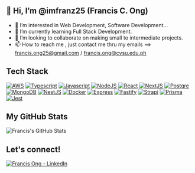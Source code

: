 ## 👋 Hi, I’m @imfranz25 (Francis C. Ong)
- 👀 I’m interested in Web Development, Software Development...
- 🌱 I’m currently learning Full Stack Development.
- 💞️ I’m looking to collaborate on making small to intermediate projects.
- 📫 How to reach me , just contact me thru my emails ==> francis.ong25@gmail.com / francis.ong@cvsu.edu.ph

<!---
imfranz25/imfranz25 is a ✨ special ✨ repository because its `README.md` (this file) appears on your GitHub profile.
You can click the Preview link to take a look at your changes.
--->

## Tech Stack 

[![AWS](https://img.shields.io/badge/Amazon_AWS-FF9900?style=for-the-badge&logo=amazonaws&logoColor=white)](https://aws.amazon.com/)
[![Typescript](https://img.shields.io/badge/TypeScript-007ACC?style=for-the-badge&logo=typescript&logoColor=white)](https://www.typescriptlang.org/)
[![Javascript](https://img.shields.io/badge/JavaScript-323330?style=for-the-badge&logo=javascript&logoColor=F7DF1E)](https://www.javascript.com/)
[![NodeJS](https://img.shields.io/badge/Node.js-339933?style=for-the-badge&logo=nodedotjs&logoColor=white)](https://nodejs.org/en/about)
[![React](https://img.shields.io/badge/React-20232A?style=for-the-badge&logo=react&logoColor=61DAFB)](https://react.dev/)
[![NextJS](https://img.shields.io/badge/next.js-000000?style=for-the-badge&logo=nextdotjs&logoColor=white)](https://nextjs.org/)
[![Postgre](https://img.shields.io/badge/PostgreSQL-316192?style=for-the-badge&logo=postgresql&logoColor=white)](https://www.postgresql.org/)
[![MongoDB](https://img.shields.io/badge/MongoDB-4EA94B?style=for-the-badge&logo=mongodb&logoColor=white)](https://www.mongodb.com/)
[![NestJS](https://img.shields.io/badge/nestjs-E0234E?style=for-the-badge&logo=nestjs&logoColor=white)](https://nestjs.com/)
[![Docker](https://img.shields.io/badge/Docker-2CA5E0?style=for-the-badge&logo=docker&logoColor=white)](https://www.docker.com/)
[![Express](https://img.shields.io/badge/Express.js-000000?style=for-the-badge&logo=express&logoColor=white)](https://expressjs.com/)
[![Fastify](https://img.shields.io/badge/fastify-202020?style=for-the-badge&logo=fastify&logoColor=white)](https://fastify.dev/)
[![Strapi](https://img.shields.io/badge/strapi-2F2E8B?style=for-the-badge&logo=strapi&logoColor=white)](https://strapi.io/)
[![Prisma](https://img.shields.io/badge/Prisma-3982CE?style=for-the-badge&logo=Prisma&logoColor=white)](https://www.prisma.io/)
[![Jest](https://img.shields.io/badge/Jest-323330?style=for-the-badge&logo=Jest&logoColor=white)](https://jestjs.io/)

<!--- Reference: https://github.com/Envoy-VC/awesome-badges#-skills --->

## My GitHub Stats

![Francis's GitHub Stats](https://github-readme-stats.vercel.app/api?username=imfranz25&theme=holi&show_icons=true)

## Let's connect!
<a href="https://www.linkedin.com/in/francis-ong25/" target="_blank">
  <img alt='Francis Ong - LinkedIn' src='https://img.shields.io/badge/LinkedIn-0077B5?style=for-the-badge&logo=linkedin&logoColor=white' />
</a>

